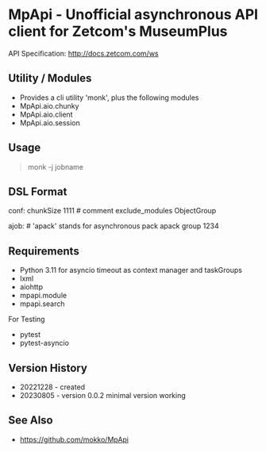 # MpApi - Unofficial asynchronous API client for Zetcom's MuseumPlus

API Specification: http://docs.zetcom.com/ws

## Utility / Modules
* Provides a cli utility 'monk', plus the following modules
* MpApi.aio.chunky
* MpApi.aio.client
* MpApi.aio.session

## Usage
> monk -j jobname

## DSL Format
conf:
	chunkSize 1111 # comment
	exclude_modules ObjectGroup

ajob:
	# 'apack' stands for asynchronous pack
	apack group 1234 

## Requirements
* Python 3.11 for asyncio timeout as context manager and taskGroups
* lxml
* aiohttp
* mpapi.module
* mpapi.search

For Testing
* pytest 
* pytest-asyncio

## Version History
* 20221228 - created
* 20230805 - version 0.0.2 minimal version working

## See Also
* https://github.com/mokko/MpApi